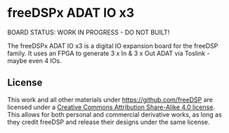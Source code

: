 # freeDSPx ADAT IO x3

BOARD STATUS: WORK IN PROGRESS - DO NOT BUILT!

The freeDSPx ADAT IO x3 is a digital IO expansion board for the freeDSP family. It uses an FPGA to generate 3 x In & 3 x Out ADAT via Toslink - maybe even 4 IOs. 

## License

This work and all other materials under https://github.com/freeDSP are licensed under a <a rel="license" href="http://creativecommons.org/licenses/by-sa/4.0/legalcode">Creative Commons Attribution Share-Alike 4.0 license</a>. This allows for both personal and commercial derivative works, as long as they credit freeDSP and release their designs under the same license.
